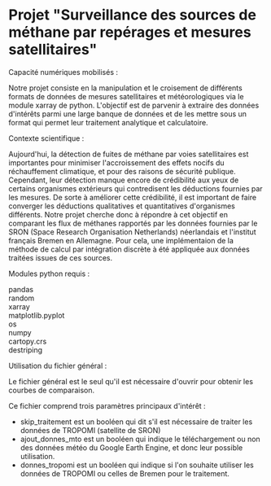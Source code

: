 # Projet "Surveillance des sources de méthane par repérages et mesures satellitaires"


Capacité numériques mobilisés :  

Notre projet consiste en la manipulation et le croisement de différents formats de données de mesures satellitaires et météorologiques via le module xarray de python. L'objectif est de parvenir à extraire des données d'intérêts parmi une large banque de données et de les mettre sous un format qui permet leur traitement analytique et calculatoire.

Contexte scientifique :  

Aujourd'hui, la détection de fuites de méthane par voies satellitaires est importantes pour minimiser l'accroissement des effets nocifs du réchauffement climatique, et pour des raisons de sécurité publique. Cependant, leur détection manque encore de crédibilité aux yeux de certains organismes extérieurs qui contredisent les déductions fournies par les mesures. 
De sorte à améliorer cette crédibilité, il est important de faire converger les déductions qualitatives et quantitatives d'organismes différents. Notre projet cherche donc à répondre à cet objectif en comparant les flux de méthanes rapportés par les données fournies par le SRON (Space Research Organisation Netherlands) néerlandais et l'institut français Bremen en Allemagne. 
Pour cela, une implémentaion de la méthode de calcul par intégration discrète à été appliquée aux données traitées issues de ces sources.

Modules python requis :  

pandas  
random  
xarray  
matplotlib.pyplot  
os  
numpy  
cartopy.crs  
destriping  

Utilisation du fichier général :  

Le fichier général est le seul qu'il est nécessaire d'ouvrir pour obtenir les courbes de comparaison.  

Ce fichier comprend trois paramètres principaux d'intérêt :  
- skip_traitement est un booléen qui dit s'il est nécessaire de traiter les données de TROPOMI (satellite de SRON)
- ajout_donnes_mto est un booléen qui indique le téléchargement ou non des données météo du Google Earth Engine, et donc leur possible utilisation.
- donnes_tropomi est un booléen qui indique si l'on souhaite utiliser les données de TROPOMI ou celles de Bremen pour le traitement.

